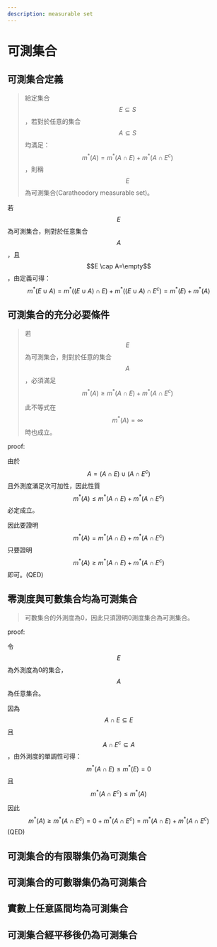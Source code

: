 ```yaml
---
description: measurable set
---
```


# 可測集合

## 可測集合定義

> 給定集合$$E\subseteq S$$，若對於任意的集合$$A \subseteq S$$均滿足：$$m^{*}(A) = m^{*}(A\cap E) + m^{*}(A \cap E^c)$$，則稱$$E$$為可測集合(Caratheodory measurable set)。

若$$E$$為可測集合，則對於任意集合$$A$$，且$$E \cap A=\empty$$，由定義可得：$$m^{*}(E \cup A) = m^{*}((E \cup A) \cap E) + m^{*}(( E\cup A) \cap E^c)=m^{*}(E) + m^{*}(A)$$

## 可測集合的充分必要條件

> 若$$E$$為可測集合，則對於任意的集合$$A$$，必須滿足$$m^{*}(A) \geq m^{*}(A\cap E) + m^{*}(A \cap E^c)$$
>
> 此不等式在$$m^{*}(A)=\infty$$時也成立。

proof:

由於$$A=(A \cap E) \cup(A \cap E^c)$$且外測度滿足次可加性，因此性質$$m^{*}(A) \leq  m^{*}(A \cap E) + m^{*}(A \cap E^c)$$必定成立。

因此要證明$$m^{*}(A) = m^{*}(A\cap E) + m^{*}(A \cap E^c)$$只要證明$$m^{*}(A) \geq m^{*}(A\cap E) + m^{*}(A \cap E^c)$$即可。(QED)

## 零測度與可數集合均為可測集合

> 可數集合的外測度為0，因此只須證明0測度集合為可測集合。

proof:&#x20;

令$$E$$為外測度為0的集合，$$A$$為任意集合。

因為$$A\cap E \subseteq E$$且$$A \cap E^c \subseteq A$$ ，由外測度的單調性可得：$$m^{*}(A \cap E) \leq m^{*}(E) =0$$ 且 $$m^{*}(A \cap E^c) \leq m^{*}(A)$$

因此 $$m^{*}(A) \geq m^{*}(A \cap E^c) = 0 + m^{*}(A \cap E^c) = m^{*}(A \cap E) + m^{*}(A \cap E^c)$$ (QED)

## 可測集合的有限聯集仍為可測集合



## 可測集合的可數聯集仍為可測集合



## 實數上任意區間均為可測集合



## 可測集合經平移後仍為可測集合
